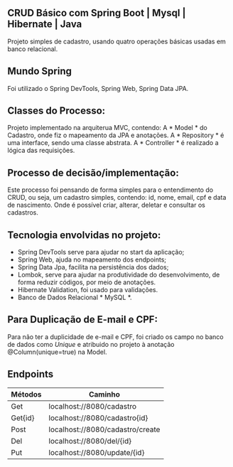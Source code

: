 
## CRUD Básico com Spring Boot | Mysql | Hibernate | Java
Projeto simples de cadastro, usando quatro operações básicas usadas em banco relacional.

## Mundo Spring
Foi utilizado o Spring DevTools, Spring Web, Spring Data JPA.

## Classes do Processo: 
Projeto implementado na arquiterua MVC, contendo:
A * Model * do Cadastro, onde fiz o mapeamento da JPA e anotações.
A * Repository * é uma interface, sendo uma classe abstrata.
A * Controller * é realizado a lógica das requisições.

## Processo de decisão/implementação:
Este processo foi pensando de forma simples para o entendimento do CRUD, ou seja, um cadastro simples, contendo:
id, nome, email, cpf e data de nascimento. Onde é possível criar, alterar, deletar e consultar os cadastros.

## Tecnologia envolvidas no projeto:
* Spring DevTools serve para ajudar no start da aplicação;
* Spring Web, ajuda no mapeamento dos endpoints;
* Spring Data Jpa, facilita na persistência dos dados;
* Lombok, serve para ajudar na produtividade do desenvolvimento, de forma reduzir códigos, por meio de anotações.
* Hibernate Validation, foi usado para validações.
* Banco de Dados Relacional * MySQL *.

## Para Duplicação de E-mail e CPF:
Para não ter a duplicidade de e-mail e CPF, foi criado os campo no banco de dados como *Unique* e atribuido no projeto
à anotação @Column(unique=true) na Model.

## Endpoints

|Métodos  |     Caminho                       |
|---------|-----------------------------------|
|Get      |localhost://8080/cadastro          |
|Get{id}  |localhost://8080/cadastro{id}      |
|Post     |localhost://8080/cadastro/create   |
|Del      |localhost://8080/del/{id}          |
|Put      |localhost://8080/update/{id}       |



